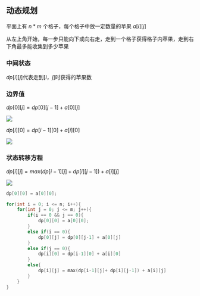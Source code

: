 <!--
 * @Description: 
 * @Version: 1.0
 * @Author: DaLao
 * @Email: dalao_li@163.com
 * @Date: 2021-12-04 19:02:57
 * @LastEditors: DaLao
 * @LastEditTime: 2022-01-13 10:24:02
-->

## 动态规划

平面上有 $n*m$ 个格子，每个格子中放一定数量的苹果 $a[i][j]$

从左上角开始，每一步只能向下或向右走，走到一个格子获得格子内苹果，走到右下角最多能收集到多少苹果

### 中间状态

$dp[i][j]$代表走到$[i，j]$时获得的苹果数
  
### 边界值

$dp[0][j] = dp[0][j-1]+a[0][j]$

![](https://cdn.hurra.ltd/img/1.png)

$dp[i][0] = dp[i-1][0] +a[i][0]$

![](https://cdn.hurra.ltd/img/2.png)

### 状态转移方程

$dp[i][j] = max(dp[i-1][j]+ dp[i][j-1])+a[i][j]$

![](https://cdn.hurra.ltd/img/3.png)

```c
dp[0][0] = a[0][0];

for(int i = 0; i <= n; i++){
    for(int j = 0; j <= m; j++){
        if(i == 0 && j == 0){
            dp[0][0] = a[0][0];
        }
        else if(i == 0){
            dp[0][j] = dp[0][j-1] + a[0][j]
        }
        else if(j == 0){
            dp[i][0] = dp[i-1][0] + a[i][0]
        }
        else{
            dp[i][j] = max(dp[i-1][j]+ dp[i][j-1]) + a[i][j]
        }
    }
}
```
